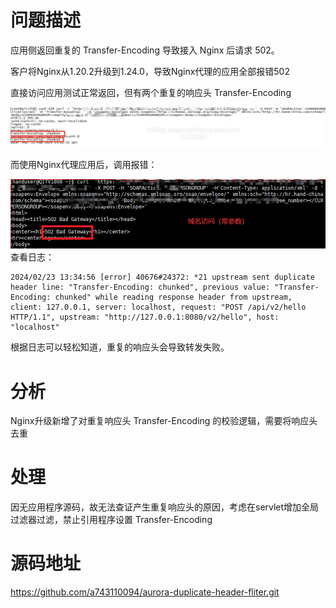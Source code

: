 # 问题描述

应用侧返回重复的 Transfer-Encoding 导致接入 Nginx 后请求 502。

客户将Nginx从1.20.2升级到1.24.0，导致Nginx代理的应用全部报错502

直接访问应用测试正常返回，但有两个重复的响应头 Transfer-Encoding 

![img.png](img.png)

而使用Nginx代理应用后，调用报错：

![img_1.png](img_1.png)
查看日志：

```Shell
2024/02/23 13:34:56 [error] 40676#24372: *21 upstream sent duplicate header line: "Transfer-Encoding: chunked", previous value: "Transfer-Encoding: chunked" while reading response header from upstream, client: 127.0.0.1, server: localhost, request: "POST /api/v2/hello HTTP/1.1", upstream: "http://127.0.0.1:8080/v2/hello", host: "localhost"
```


根据日志可以轻松知道，重复的响应头会导致转发失败。



# 分析

Nginx升级新增了对重复响应头 Transfer-Encoding 的校验逻辑，需要将响应头去重



# 处理

因无应用程序源码，故无法查证产生重复响应头的原因，考虑在servlet增加全局过滤器过滤，禁止引用程序设置  Transfer-Encoding


# 源码地址
https://github.com/a743110094/aurora-duplicate-header-fliter.git